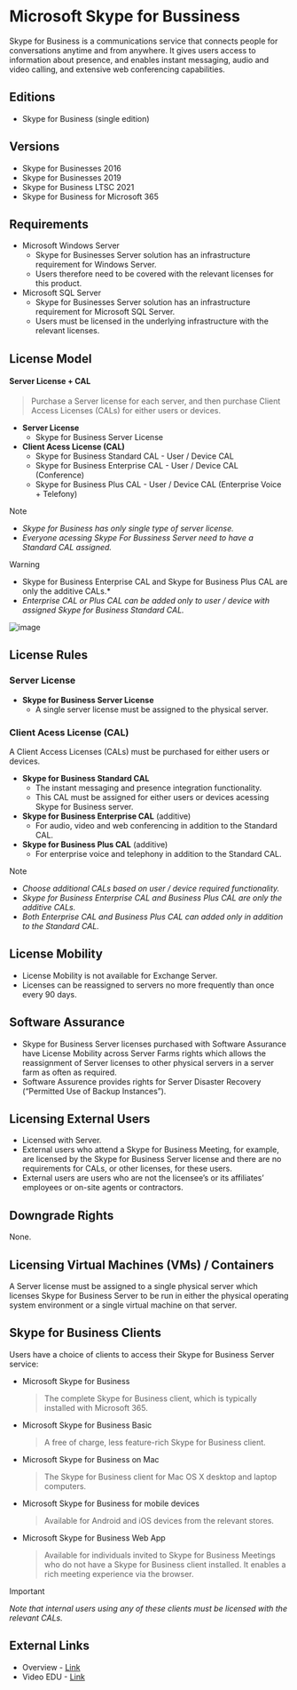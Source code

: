 # Microsoft Skype for Bussiness
Skype for Business is a communications service that connects people for conversations anytime and from anywhere. It gives users access to information about presence, and enables instant messaging, audio and video calling, and extensive web conferencing capabilities.

## Editions
- Skype for Business (single edition)

## Versions
- Skype for Businesses 2016
- Skype for Businesses 2019
- Skype for Business LTSC 2021
- Skype for Business for Microsoft 365

## Requirements
- Microsoft Windows Server
  - Skype for Businesses Server solution has an infrastructure requirement for Windows Server.
  - Users therefore need to be covered with the relevant licenses for this product.
- Microsoft SQL Server
  - Skype for Businesses Server solution has an infrastructure requirement for Microsoft SQL Server.
  - Users must be licensed in the underlying infrastructure with the relevant licenses.

## License Model
#### **Server License + CAL**
> Purchase a Server license for each server, and then purchase Client Access Licenses (CALs) for either users or devices.
- **Server License**
  - Skype for Business Server License
- **Client Acess License (CAL)**
  - Skype for Business Standard CAL - User / Device CAL 
  - Skype for Business Enterprise CAL - User / Device CAL (Conference)
  - Skype for Business Plus CAL - User / Device CAL (Enterprise Voice + Telefony)

> [!NOTE]
> - *Skype for Business has only single type of server license.*
> - *Everyone acessing Skype For Bussiness Server need to have a Standard CAL assigned.*
 
> [!WARNING]
> - Skype for Business Enterprise CAL and Skype for Business Plus CAL are only the additive CALs.*
> - *Enterprise CAL or Plus CAL can be added only to user / device with assigned Skype for Business Standard CAL.*

![image](https://github.com/JiriSlof/KnowledgeBase/assets/168433423/03768e17-3170-47f3-bbf1-5e80045dec4b)


## License Rules
### **Server License**
- **Skype for Business Server License**
  - A single server license must be assigned to the physical server.
    
### **Client Acess License (CAL)**
A Client Access Licenses (CALs) must be purchased for either users or devices.
- **Skype for Business Standard CAL**
  - The instant messaging and presence integration functionality.
  - This CAL must be assigned for either users or devices acessing Skype for Business server.
- **Skype for Business Enterprise CAL** (additive)
  - For audio, video and web conferencing in addition to the Standard CAL.
- **Skype for Business Plus CAL** (additive)
  - For enterprise voice and telephony in addition to the Standard CAL.

> [!NOTE]  
> - *Choose additional CALs based on user / device required functionality.*
> - *Skype for Business Enterprise CAL and Business Plus CAL are only the additive CALs.*
> - *Both Enterprise CAL and Business Plus CAL can added only in addition to the Standard CAL.*

## License Mobility
- License Mobility is not available for Exchange Server.
- Licenses can be reassigned to servers no more frequently than once every 90 days.

## Software Assurance
- Skype for Business Server licenses purchased with Software Assurance have License Mobility across Server Farms rights which allows the reassignment of Server licenses to other physical servers in a server farm as often as required.
- Software Assurence provides rights for Server Disaster Recovery (“Permitted Use of Backup Instances”).

## Licensing External Users
- Licensed with Server.
- External users who attend a Skype for Business Meeting, for example, are licensed by the Skype for Business Server license and there are no requirements for CALs, or other licenses, for these users.
- External users are users who are not the licensee’s or its affiliates’ employees or on-site agents or contractors.

## Downgrade Rights
None.

## Licensing Virtual Machines (VMs) / Containers
A Server license must be assigned to a single physical server which licenses Skype for Business Server to be run in either the physical operating system environment or a single virtual machine on that server.

## Skype for Business Clients
Users have a choice of clients to access their Skype for Business Server service:
- Microsoft Skype for Business
    > The complete Skype for Business client, which is typically installed with Microsoft 365.
- Microsoft Skype for Business Basic
    >  A free of charge, less feature-rich Skype for Business client.
- Microsoft Skype for Business on Mac
    > The Skype for Business client for Mac OS X desktop and laptop computers.
- Microsoft Skype for Business for mobile devices
    > Available for Android and iOS devices from the relevant stores.
- Microsoft Skype for Business Web App
    > Available for individuals invited to Skype for Business Meetings who do not have a Skype for Business client installed. It enables a rich meeting experience via the browser.


> [!IMPORTANT]  
> *Note that internal users using any of these clients must be licensed with the relevant CALs.*

## External Links
- Overview - [Link](https://getlicensingready.com/HandoutStore/Skype%20for%20Business%20Server%202019%20v22.40.pdf)
- Video EDU - [Link](https://youtu.be/z9oeP8VHap4?si=x8LdhZZSD_OqXwKQ)
